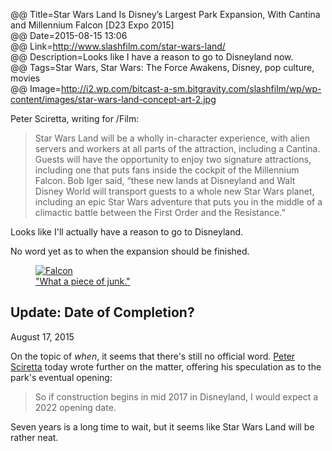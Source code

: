 @@ Title=Star Wars Land Is Disney’s Largest Park Expansion, With Cantina and Millennium Falcon [D23 Expo 2015]  
@@ Date=2015-08-15 13:06  
@@ Link=http://www.slashfilm.com/star-wars-land/  
@@ Description=Looks like I have a reason to go to Disneyland now.  
@@ Tags=Star Wars, Star Wars: The Force Awakens, Disney, pop culture, movies  
@@ Image=http://i2.wp.com/bitcast-a-sm.bitgravity.com/slashfilm/wp/wp-content/images/star-wars-land-concept-art-2.jpg  

Peter Sciretta, writing for /Film:
>Star Wars Land will be a wholly in-character experience, with alien servers and workers at all parts of the attraction, including a Cantina. Guests will have the opportunity to enjoy two signature attractions, including one that puts fans inside the cockpit of the Millennium Falcon. Bob Iger said, “these new lands at Disneyland and Walt Disney World will transport guests to a whole new Star Wars planet, including an epic Star Wars adventure that puts you in the middle of a climactic battle between the First Order and the Resistance.”

Looks like I'll actually have a reason to go to Disneyland. 

No word yet as to when the expansion should be finished.

<figure class="wide">
	<a class="nohover" href="http://i2.wp.com/bitcast-a-sm.bitgravity.com/slashfilm/wp/wp-content/images/star-wars-land-concept-art-2.jpg">
		<img src="http://i2.wp.com/bitcast-a-sm.bitgravity.com/slashfilm/wp/wp-content/images/star-wars-land-concept-art-2.jpg" alt="Falcon">
	</a>
	<figcaption><a href="http://www.imsdb.com/scripts/Star-Wars-A-New-Hope.html">"What a piece of junk."</a></figcaption>
</figure>

<div class="update">

## Update: Date of Completion?
<p class="updateTime"><time datetime="2015-08-17">August 17, 2015</time></p>

On the topic of *when*, it seems that there's still no official word. [Peter Sciretta][more] today wrote further on the matter, offering his speculation as to the park's eventual opening:
>So if construction begins in mid 2017 in Disneyland, I would expect a 2022 opening date.

Seven years is a long time to wait, but it seems like Star Wars Land will be rather neat.

</div>

[more]: http://www.slashfilm.com/star-wars-land-questions/